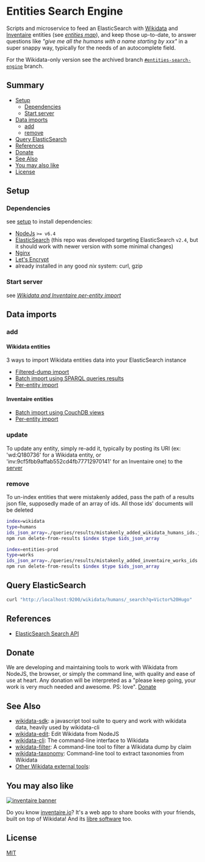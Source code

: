 # Entities Search Engine

Scripts and microservice to feed an ElasticSearch with [Wikidata](https://wikidata.org) and [Inventaire](https://inventaire.io) entities (see *[entities map](https://inventaire.github.io/entities-map/)*), and keep those up-to-date, to answer questions like *"give me all the humans with a name starting by xxx"* in a super snappy way, typically for the needs of an autocomplete field.

For the Wikidata-only version see the archived branch  [`#entities-search-engine`](https://github.com/inventaire/entities-search-engine/tree/entities-search-engine) branch.

## Summary
<!-- START doctoc generated TOC please keep comment here to allow auto update -->
<!-- DON'T EDIT THIS SECTION, INSTEAD RE-RUN doctoc TO UPDATE -->


- [Setup](#setup)
  - [Dependencies](#dependencies)
  - [Start server](#start-server)
- [Data imports](#data-imports)
  - [add](#add)
  - [remove](#remove)
- [Query ElasticSearch](#query-elasticsearch)
- [References](#references)
- [Donate](#donate)
- [See Also](#see-also)
- [You may also like](#you-may-also-like)
- [License](#license)

<!-- END doctoc generated TOC please keep comment here to allow auto update -->

## Setup

### Dependencies
see [setup](./SETUP.md) to install dependencies:
* [NodeJs](http://nodejs.org/) `>= v6.4`
* [ElasticSearch](https://www.elastic.co/fr/products/elasticsearch) (this repo was developed targeting ElasticSearch `v2.4`, but it should work with newer version with some minimal changes)
* [Nginx](http://nginx.org/en/)
* [Let's Encrypt](http://letsencrypt.org/)
* already installed in any good *nix* system: curl, gzip

### Start server
see *[Wikidata and Inventaire per-entity import](./docs/wikidata_and_inventaire_per_entity_import.md)*

## Data imports

### add

#### Wikidata entities
3 ways to import Wikidata entities data into your ElasticSearch instance
* [Filtered-dump import](./docs/wikidata_filtered_dump_import.md)
* [Batch import using SPARQL queries results](./docs/wikidata_batch_import_using_sparql_queries_results.md)
* [Per-entity import](./docs/wikidata_and_inventaire_per_entity_import.md)

#### Inventaire entities
* [Batch import using CouchDB views](./docs/inventaire_batch_import_using_couch_db_views.md)
* [Per-entity import](./docs/wikidata_and_inventaire_per_entity_import.md)

### update
To update any entity, simply re-add it, typically by posting its URI (ex: 'wd:Q180736' for a Wikidata entity, or 'inv:9cf5fbb9affab552cd4fb77712970141' for an Inventaire one) to the [server](./docs/wikidata_and_inventaire_per_entity_import.md)

### remove
To un-index entities that were mistakenly added, pass the path of a results json file, supposedly made of an array of ids. All those ids' documents will be deleted
```sh
index=wikidata
type=humans
ids_json_array=./queries/results/mistakenly_added_wikidata_humans_ids.json
npm run delete-from-results $index $type $ids_json_array

index=entities-prod
type=works
ids_json_array=./queries/results/mistakenly_added_inventaire_works_ids.json
npm run delete-from-results $index $type $ids_json_array
```

## Query ElasticSearch
```sh
curl "http://localhost:9200/wikidata/humans/_search?q=Victor%20Hugo"
```

## References
* [ElasticSearch Search API](https://www.elastic.co/guide/en/elasticsearch/reference/current/search-search.html)

## Donate

We are developing and maintaining tools to work with Wikidata from NodeJS, the browser, or simply the command line, with quality and ease of use at heart. Any donation will be interpreted as a "please keep going, your work is very much needed and awesome. PS: love". [Donate](https://liberapay.com/WikidataJS)

## See Also
* [wikidata-sdk](https://github.com/maxlath/wikidata-sdk): a javascript tool suite to query and work with wikidata data, heavily used by wikidata-cli
* [wikidata-edit](https://www.npmjs.com/package/wikidata-edit): Edit Wikidata from NodeJS
* [wikidata-cli](https://www.npmjs.com/package/wikidata-cli): The command-line interface to Wikidata
* [wikidata-filter](https://npmjs.com/package/wikidata-filter): A command-line tool to filter a Wikidata dump by claim
* [wikidata-taxonomy](https://github.com/nichtich/wikidata-taxonomy): Command-line tool to extract taxonomies from Wikidata
* [Other Wikidata external tools](https://www.wikidata.org/wiki/Wikidata:Tools/External_tools):

## You may also like

[![inventaire banner](https://inventaire.io/public/images/inventaire-brittanystevens-13947832357-CC-BY-lighter-blue-4-banner-500px.png)](https://inventaire.io)

Do you know [inventaire.io](https://inventaire.io/)? It's a web app to share books with your friends, built on top of Wikidata! And its [libre software](http://github.com/inventaire/inventaire) too.

## License
[MIT](LICENSE.md)
